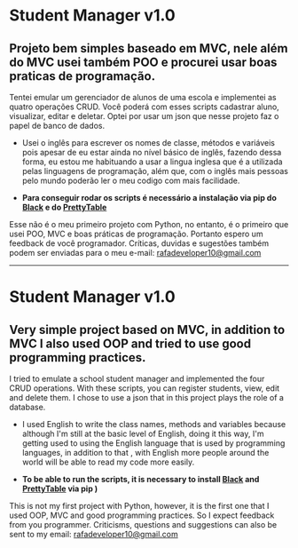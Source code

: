 # Student Manager v1.0
 ## Projeto bem simples baseado em MVC, nele além do MVC usei também POO e procurei usar boas praticas de programação. 
 Tentei emular um gerenciador de alunos de uma escola e implementei as quatro operações CRUD. 
 Você poderá com esses scripts cadastrar aluno, visualizar, editar e deletar. Optei por usar um json que nesse projeto faz o papel de banco de dados.
 
 - Usei o inglês para escrever os nomes de classe, métodos e variáveis pois apesar de eu estar ainda no nível básico de inglês, fazendo dessa forma, eu estou me habituando a usar a lingua inglesa que é a utilizada pelas linguagens de programação, além que, com o inglês mais pessoas pelo mundo poderão ler o meu codigo com mais facilidade.
 
 - **Para conseguir rodar os scripts é necessário a instalação via pip do [Black](https://pypi.org/project/black/) e do [PrettyTable](https://pypi.org/project/prettytable/)**
 
Esse não é o meu primeiro projeto com Python, no entanto, é o primeiro que usei POO, MVC e boas práticas de programação. Portanto espero um feedback de você programador.
Críticas, duvidas e sugestões também podem ser enviadas para o meu e-mail: rafadeveloper10@gmail.com

----------------------------------------------------------------------------------------------------------------------------------------

# Student Manager v1.0
 ## Very simple project based on MVC, in addition to MVC I also used OOP and tried to use good programming practices.
 I tried to emulate a school student manager and implemented the four CRUD operations.
 With these scripts, you can register students, view, edit and delete them. I chose to use a json that in this project plays the role of a database.
 
 - I used English to write the class names, methods and variables because although I'm still at the basic level of English, doing it this way, I'm getting used to using the English language that is used by programming languages, in addition to that , with English more people around the world will be able to read my code more easily.
 
 - **To be able to run the scripts, it is necessary to install [Black](https://pypi.org/project/black/) and [PrettyTable](https://pypi.org/project/prettytable/) via pip )**
 
This is not my first project with Python, however, it is the first one that I used OOP, MVC and good programming practices. So I expect feedback from you programmer.
Criticisms, questions and suggestions can also be sent to my email: rafadeveloper10@gmail.com
